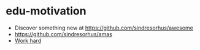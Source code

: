 # edu-motivation

- Discover something new at https://github.com/sindresorhus/awesome
- https://github.com/sindresorhus/amas
- [Work hard](https://twitter.com/SahanBakki/status/668129927615684608)
